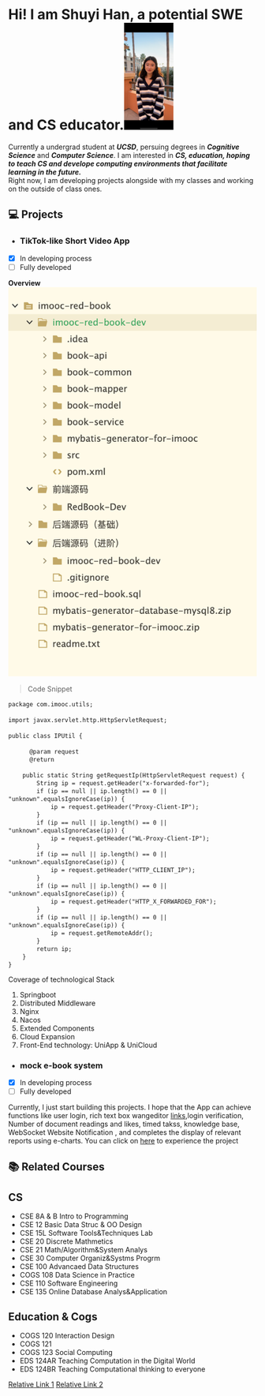 # Hi! I am Shuyi Han, a potential SWE and CS educator.<img src="IMG_8927.JPG" width ="100">




Currently a undergrad student at ***UCSD***, persuing degrees in  ***Cognitive Science*** and  ***Computer Science***. I am interested in ***CS, education, hoping to teach CS and  develope computing environments that facilitate learning in the future.***  
Right now, I am developing projects alongside with my classes and working on the outside of class ones. 

## :computer: Projects 
+ ###  TikTok-like Short Video App ### 

- [x] In developing process
- [ ] Fully developed

**Overview**
![](Screenshot%202023-04-05%20at%2011.30.18%20AM.png)
>Code Snippet


```
package com.imooc.utils;

import javax.servlet.http.HttpServletRequest;

public class IPUtil {

      @param request
      @return
    
    public static String getRequestIp(HttpServletRequest request) {
        String ip = request.getHeader("x-forwarded-for");
        if (ip == null || ip.length() == 0 || "unknown".equalsIgnoreCase(ip)) {
            ip = request.getHeader("Proxy-Client-IP");
        }
        if (ip == null || ip.length() == 0 || "unknown".equalsIgnoreCase(ip)) {
            ip = request.getHeader("WL-Proxy-Client-IP");
        }
        if (ip == null || ip.length() == 0 || "unknown".equalsIgnoreCase(ip)) {
            ip = request.getHeader("HTTP_CLIENT_IP");
        }
        if (ip == null || ip.length() == 0 || "unknown".equalsIgnoreCase(ip)) {
            ip = request.getHeader("HTTP_X_FORWARDED_FOR");
        }
        if (ip == null || ip.length() == 0 || "unknown".equalsIgnoreCase(ip)) {
            ip = request.getRemoteAddr();
        }
        return ip;
    }
}

```

Coverage of technological Stack
1. Springboot
2. Distributed Middleware
3. Nginx
4. Nacos
5. Extended Components
6. Cloud Expansion
7. Front-End technology: UniApp & UniCloud





+ ###  mock e-book system ###

- [x] In developing process
- [ ] Fully developed

Currently, I just start building this projects. I hope that the App can achieve functions like user login, rich text box wangeditor [links](https://www.wangeditor.com/en/),login verification, Number of document readings and likes, timed takss, knowledge base, WebSocket Website Notification
, and completes the display of relevant reports using e-charts. You can click on [here](http://wiki.courseimooc.com) to experience the project
## :books: Related Courses
## CS

+ CSE 8A & B Intro to Programming
+ CSE 12 Basic Data Struc & OO Design
+ CSE 15L Software Tools&Techniques Lab
+ CSE 20 Discrete Mathmetics
+ CSE 21 Math/Algorithm&System Analys
+ CSE 30 Computer Organiz&Systms Progrm
+ CSE 100 Advancaed Data Structures 
+ COGS 108 Data Science in Practice 
+ CSE 110 Software Engineering 
+ CSE 135 Online Database Analys&Application

## Education & Cogs

+ COGS 120 Interaction Design
+ COGS 121
+ COGS 123 Social Computing
+ EDS 124AR Teaching Computation in the Digital World
+ EDS 124BR Teaching Computational thinking to everyone

[Relative Link 1](README.md)
[Relative Link 2](.gitignore)


